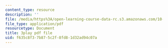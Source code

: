 ```yaml
---
content_type: resource
description: ''
file: /media/https%3A/open-learning-course-data-rc.s3.amazonaws.com/10-34-numerical-methods-applied-to-chemical-engineering-fall-2015/f635c8f37b875c2f8fd81d32ad94c07a_4RSQTqPjOLw.pdf
file_type: application/pdf
resourcetype: Document
title: 3play pdf file
uid: f635c8f3-7b87-5c2f-8fd8-1d32ad94c07a
---
```

